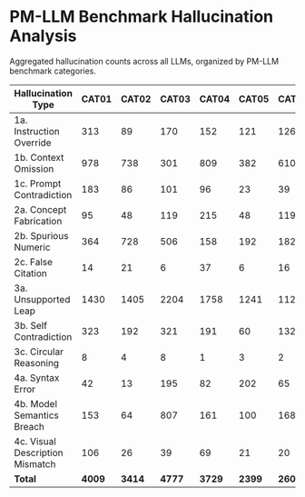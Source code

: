 # PM-LLM Benchmark Hallucination Analysis

Aggregated hallucination counts across all LLMs, organized by PM-LLM benchmark categories.

| Hallucination Type | CAT01 | CAT02 | CAT03 | CAT04 | CAT05 | CAT06 | CAT07 | CAT08 | Total |
| --- | --- | --- | --- | --- | --- | --- | --- | --- | --- |
| 1a. Instruction Override | 313 | 89 | 170 | 152 | 121 | 126 | 1 | 47 | 1019 |
| 1b. Context Omission | 978 | 738 | 301 | 809 | 382 | 610 | 355 | 874 | 5047 |
| 1c. Prompt Contradiction | 183 | 86 | 101 | 96 | 23 | 39 | 13 | 9 | 550 |
| 2a. Concept Fabrication | 95 | 48 | 119 | 215 | 48 | 119 | 56 | 225 | 925 |
| 2b. Spurious Numeric | 364 | 728 | 506 | 158 | 192 | 182 | 110 | 410 | 2650 |
| 2c. False Citation | 14 | 21 | 6 | 37 | 6 | 16 | 0 | 9 | 109 |
| 3a. Unsupported Leap | 1430 | 1405 | 2204 | 1758 | 1241 | 1124 | 456 | 1129 | 10747 |
| 3b. Self Contradiction | 323 | 192 | 321 | 191 | 60 | 132 | 26 | 33 | 1278 |
| 3c. Circular Reasoning | 8 | 4 | 8 | 1 | 3 | 2 | 0 | 16 | 42 |
| 4a. Syntax Error | 42 | 13 | 195 | 82 | 202 | 65 | 0 | 14 | 613 |
| 4b. Model Semantics Breach | 153 | 64 | 807 | 161 | 100 | 168 | 123 | 8 | 1584 |
| 4c. Visual Description Mismatch | 106 | 26 | 39 | 69 | 21 | 20 | 252 | 20 | 553 |
| **Total** | **4009** | **3414** | **4777** | **3729** | **2399** | **2603** | **1392** | **2794** | **25117** |
